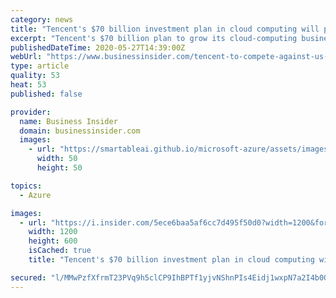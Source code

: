 ```yaml
---
category: news
title: "Tencent's $70 billion investment plan in cloud computing will pit it against US providers"
excerpt: "Tencent's $70 billion plan to grow its cloud-computing business pits it against US cloud providers in high-growth markets like India and Indonesia."
publishedDateTime: 2020-05-27T14:39:00Z
webUrl: "https://www.businessinsider.com/tencent-to-compete-against-us-big-cloud-with-investment-plan-2020-5"
type: article
quality: 53
heat: 53
published: false

provider:
  name: Business Insider
  domain: businessinsider.com
  images:
    - url: "https://smartableai.github.io/microsoft-azure/assets/images/organizations/businessinsider.com-50x50.jpg"
      width: 50
      height: 50

topics:
  - Azure

images:
  - url: "https://i.insider.com/5ece6baa5af6cc7d495f50d0?width=1200&format=jpeg"
    width: 1200
    height: 600
    isCached: true
    title: "Tencent's $70 billion investment plan in cloud computing will pit it against US providers"

secured: "l/MMwPzfXfrmT23PVq9h5clCP9IhBPTf1yjvNShnPIs4Eidj1wxpN7a2I4b0OY6WmQrL9mjtWeb5KKCpQlzSkVgTejgRovJkTy41zloU2thLK4e3k8mnXnHpVULp26ZlKsBBFxQLkyr3KWo3KIFyvHcw/7YlzJtta+vvQz4sQfWbvQM+XRfgaNyV1wi+En7I4aiOWaaJkkSfEC0mtWlqRLWv679NgJC3FW58j2izB9wRDymVqxdGFFG9za9ukF1vf71RRqonI9CgzqiUeqQQPHK6xwJb+6LxEHfCHrIHehV7HuhS6uNlAaDfXL9FGlQwYCyyb1lGMFdwjHe9gm76lHcpFUkgdXjrVe9PZe3kfP0cRGgC2PXjwv8NTRLoKvbsApkdQ7ERglzWobFhpt2UE6jCZBw2/i3DMI8K5WFPPDD/jfRlCu35T9YRIHq/QWoJNkliV/IZneXBtXMaEkldMWOx31rUDc7VkyxzzpF4+4g=;TtY51i9DRrffMQ/+7VIQQg=="
---
```


